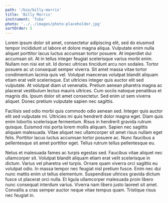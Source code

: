 ```yaml
---
path: '/bio/billy-morris'
title: 'Billy Morris'
instrument: 'Tuba'
photo: '../../images/photo-placeholder.jpg'
sortOrder: 5
---
```


Lorem ipsum dolor sit amet, consectetur adipiscing elit, sed do eiusmod tempor incididunt ut labore et dolore magna aliqua. Vulputate enim nulla aliquet porttitor lacus luctus accumsan tortor posuere. At imperdiet dui accumsan sit. At in tellus integer feugiat scelerisque varius morbi enim. Nullam non nisi est sit. Id donec ultrices tincidunt arcu non sodales. Tortor posuere ac ut consequat semper viverra. Sit amet massa vitae tortor condimentum lacinia quis vel. Volutpat maecenas volutpat blandit aliquam etiam erat velit scelerisque. Est ultricies integer quis auctor elit sed vulputate. At volutpat diam ut venenatis. Pretium aenean pharetra magna ac placerat vestibulum lectus mauris ultrices. Cum sociis natoque penatibus et magnis dis. Ipsum dolor sit amet consectetur. Sed enim ut sem viverra aliquet. Donec pretium vulputate sapien nec sagittis.

Facilisis sed odio morbi quis commodo odio aenean sed. Integer quis auctor elit sed vulputate mi. Ultricies mi quis hendrerit dolor magna eget. Diam quis enim lobortis scelerisque fermentum. Risus in hendrerit gravida rutrum quisque. Euismod nisi porta lorem mollis aliquam. Sapien nec sagittis aliquam malesuada. Vitae aliquet nec ullamcorper sit amet risus nullam eget felis. Porttitor lacus luctus accumsan tortor posuere ac. Nunc faucibus a pellentesque sit amet porttitor eget. Tellus rutrum tellus pellentesque eu.

Netus et malesuada fames ac turpis egestas sed. Faucibus vitae aliquet nec ullamcorper sit. Volutpat blandit aliquam etiam erat velit scelerisque in dictum. Varius vel pharetra vel turpis. Ornare quam viverra orci sagittis eu volutpat odio. In massa tempor nec feugiat nisl pretium fusce. Enim nec dui nunc mattis enim ut tellus elementum. Suspendisse ultrices gravida dictum fusce ut placerat orci nulla. Et ligula ullamcorper malesuada proin libero nunc consequat interdum varius. Viverra nam libero justo laoreet sit amet. Convallis a cras semper auctor neque vitae tempus quam. Tristique risus nec feugiat in.
